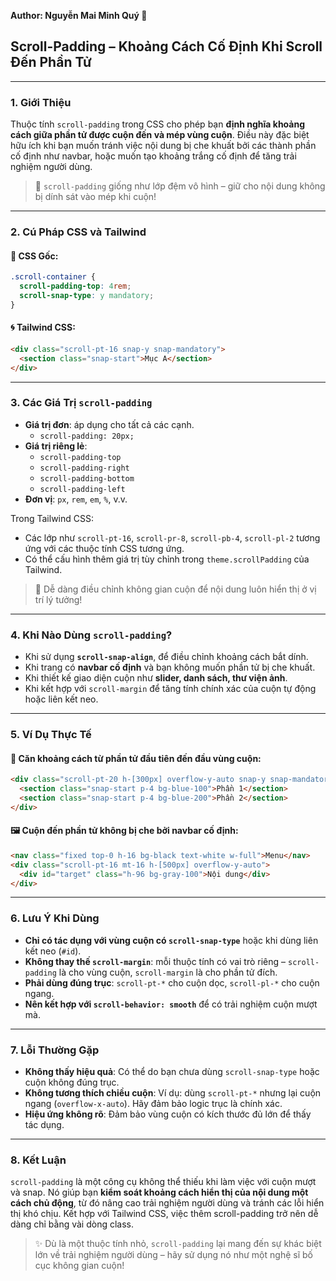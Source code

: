 
**Author: Nguyễn Mai Minh Quý 📘**

## Scroll-Padding – Khoảng Cách Cố Định Khi Scroll Đến Phần Tử

---

### 1. **Giới Thiệu**

Thuộc tính `scroll-padding` trong CSS cho phép bạn **định nghĩa khoảng cách giữa phần tử được cuộn đến và mép vùng cuộn**. Điều này đặc biệt hữu ích khi bạn muốn tránh việc nội dung bị che khuất bởi các thành phần cố định như navbar, hoặc muốn tạo khoảng trắng cố định để tăng trải nghiệm người dùng.

> 🧩 `scroll-padding` giống như lớp đệm vô hình – giữ cho nội dung không bị dính sát vào mép khi cuộn!

---

### 2. **Cú Pháp CSS và Tailwind**

#### 📌 CSS Gốc:

```css
.scroll-container {
  scroll-padding-top: 4rem;
  scroll-snap-type: y mandatory;
}
```

#### 🌀 Tailwind CSS:

```html
<div class="scroll-pt-16 snap-y snap-mandatory">
  <section class="snap-start">Mục A</section>
</div>
```

---

### 3. **Các Giá Trị `scroll-padding`**

- **Giá trị đơn**: áp dụng cho tất cả các cạnh.
  - `scroll-padding: 20px;`
- **Giá trị riêng lẻ**:
  - `scroll-padding-top`
  - `scroll-padding-right`
  - `scroll-padding-bottom`
  - `scroll-padding-left`
- **Đơn vị**: `px`, `rem`, `em`, `%`, v.v.

Trong Tailwind CSS:

- Các lớp như `scroll-pt-16`, `scroll-pr-8`, `scroll-pb-4`, `scroll-pl-2` tương ứng với các thuộc tính CSS tương ứng.
- Có thể cấu hình thêm giá trị tùy chỉnh trong `theme.scrollPadding` của Tailwind.

> 🎯 Dễ dàng điều chỉnh không gian cuộn để nội dung luôn hiển thị ở vị trí lý tưởng!

---

### 4. **Khi Nào Dùng `scroll-padding`?**

- Khi sử dụng **`scroll-snap-align`**, để điều chỉnh khoảng cách bắt dính.
- Khi trang có **navbar cố định** và bạn không muốn phần tử bị che khuất.
- Khi thiết kế giao diện cuộn như **slider, danh sách, thư viện ảnh**.
- Khi kết hợp với `scroll-margin` để tăng tính chính xác của cuộn tự động hoặc liên kết neo.

---

### 5. **Ví Dụ Thực Tế**

#### 🧭 Căn khoảng cách từ phần tử đầu tiên đến đầu vùng cuộn:

```html
<div class="scroll-pt-20 h-[300px] overflow-y-auto snap-y snap-mandatory">
  <section class="snap-start p-4 bg-blue-100">Phần 1</section>
  <section class="snap-start p-4 bg-blue-200">Phần 2</section>
</div>
```

#### 🖼️ Cuộn đến phần tử không bị che bởi navbar cố định:

```html
<nav class="fixed top-0 h-16 bg-black text-white w-full">Menu</nav>
<div class="scroll-pt-16 mt-16 h-[500px] overflow-y-auto">
  <div id="target" class="h-96 bg-gray-100">Nội dung</div>
</div>
```

---

### 6. **Lưu Ý Khi Dùng**

- **Chỉ có tác dụng với vùng cuộn có `scroll-snap-type`** hoặc khi dùng liên kết neo (`#id`).
- **Không thay thế `scroll-margin`**: mỗi thuộc tính có vai trò riêng – `scroll-padding` là cho vùng cuộn, `scroll-margin` là cho phần tử đích.
- **Phải dùng đúng trục**: `scroll-pt-*` cho cuộn dọc, `scroll-pl-*` cho cuộn ngang.
- **Nên kết hợp với `scroll-behavior: smooth`** để có trải nghiệm cuộn mượt mà.

---

### 7. **Lỗi Thường Gặp**

- **Không thấy hiệu quả**: Có thể do bạn chưa dùng `scroll-snap-type` hoặc cuộn không đúng trục.
- **Không tương thích chiều cuộn**: Ví dụ: dùng `scroll-pt-*` nhưng lại cuộn ngang (`overflow-x-auto`). Hãy đảm bảo logic trục là chính xác.
- **Hiệu ứng không rõ**: Đảm bảo vùng cuộn có kích thước đủ lớn để thấy tác dụng.

---

### 8. **Kết Luận**

`scroll-padding` là một công cụ không thể thiếu khi làm việc với cuộn mượt và snap. Nó giúp bạn **kiểm soát khoảng cách hiển thị của nội dung một cách chủ động**, từ đó nâng cao trải nghiệm người dùng và tránh các lỗi hiển thị khó chịu. Kết hợp với Tailwind CSS, việc thêm scroll-padding trở nên dễ dàng chỉ bằng vài dòng class.

> ✨ Dù là một thuộc tính nhỏ, `scroll-padding` lại mang đến sự khác biệt lớn về trải nghiệm người dùng – hãy sử dụng nó như một nghệ sĩ bố cục không gian cuộn!
